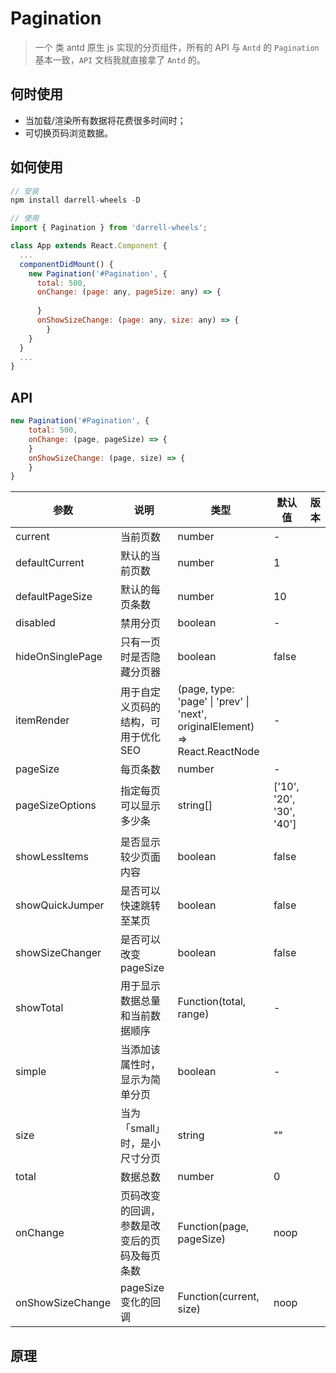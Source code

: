# Pagination

> 一个 类 antd 原生 js 实现的分页组件，所有的 API 与 `Antd` 的 `Pagination` 基本一致，`API` 文档我就直接拿了 `Antd` 的。



## 何时使用

- 当加载/渲染所有数据将花费很多时间时；
- 可切换页码浏览数据。



## 如何使用

```javascript
// 安装
npm install darrell-wheels -D

// 使用
import { Pagination } from 'darrell-wheels';

class App extends React.Component {
  ...
  componentDidMount() {
    new Pagination('#Pagination', {
      total: 500,
      onChange: (page: any, pageSize: any) => {
        
      }
      onShowSizeChange: (page: any, size: any) => {
    	}
    }
  }
  ...
}
```



## API

```jsx
new Pagination('#Pagination', {
	total: 500,
	onChange: (page, pageSize) => {
	}
	onShowSizeChange: (page, size) => {
	}
}
```

| 参数             | 说明                                         | 类型                                                         | 默认值                    | 版本 |
| ---------------- | -------------------------------------------- | ------------------------------------------------------------ | ------------------------- | ---- |
| current          | 当前页数                                     | number                                                       | -                         |      |
| defaultCurrent   | 默认的当前页数                               | number                                                       | 1                         |      |
| defaultPageSize  | 默认的每页条数                               | number                                                       | 10                        |      |
| disabled         | 禁用分页                                     | boolean                                                      | -                         |      |
| hideOnSinglePage | 只有一页时是否隐藏分页器                     | boolean                                                      | false                     |      |
| itemRender       | 用于自定义页码的结构，可用于优化 SEO         | (page, type: 'page' \| 'prev' \| 'next', originalElement) => React.ReactNode | -                         |      |
| pageSize         | 每页条数                                     | number                                                       | -                         |      |
| pageSizeOptions  | 指定每页可以显示多少条                       | string\[]                                                    | \['10', '20', '30', '40'] |      |
| showLessItems    | 是否显示较少页面内容                         | boolean                                                      | false                     |      |
| showQuickJumper  | 是否可以快速跳转至某页                       | boolean                                                      | false                     |      |
| showSizeChanger  | 是否可以改变 pageSize                        | boolean                                                      | false                     |      |
| showTotal        | 用于显示数据总量和当前数据顺序               | Function(total, range)                                       | -                         |      |
| simple           | 当添加该属性时，显示为简单分页               | boolean                                                      | -                         |      |
| size             | 当为「small」时，是小尺寸分页                | string                                                       | ""                        |      |
| total            | 数据总数                                     | number                                                       | 0                         |      |
| onChange         | 页码改变的回调，参数是改变后的页码及每页条数 | Function(page, pageSize)                                     | noop                      |      |
| onShowSizeChange | pageSize 变化的回调                          | Function(current, size)                                      | noop                      |      |



## 原理